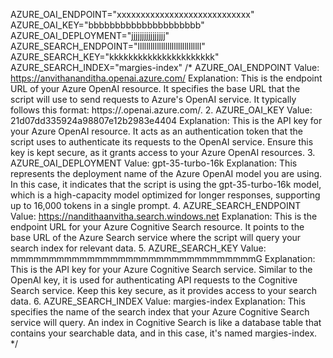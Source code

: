 AZURE_OAI_ENDPOINT="xxxxxxxxxxxxxxxxxxxxxxxxxxxx"
AZURE_OAI_KEY="bbbbbbbbbbbbbbbbbbbbb"
AZURE_OAI_DEPLOYMENT="jjjjjjjjjjjjjjjj"
AZURE_SEARCH_ENDPOINT="llllllllllllllllllllllllllllll"
AZURE_SEARCH_KEY="kkkkkkkkkkkkkkkkkkkkkk"
AZURE_SEARCH_INDEX="margies-index"
/*
AZURE_OAI_ENDPOINT
Value: https://anvithananditha.openai.azure.com/
Explanation: This is the endpoint URL of your Azure OpenAI resource. It specifies the base URL that the script will use to send requests to Azure's OpenAI service. It typically follows this format: https://<resource-name>.openai.azure.com/.
2. AZURE_OAI_KEY
Value: 21d07dd335924a98807e12b2983e4404
Explanation: This is the API key for your Azure OpenAI resource. It acts as an authentication token that the script uses to authenticate its requests to the OpenAI service. Ensure this key is kept secure, as it grants access to your Azure OpenAI resources.
3. AZURE_OAI_DEPLOYMENT
Value: gpt-35-turbo-16k
Explanation: This represents the deployment name of the Azure OpenAI model you are using. In this case, it indicates that the script is using the gpt-35-turbo-16k model, which is a high-capacity model optimized for longer responses, supporting up to 16,000 tokens in a single prompt.
4. AZURE_SEARCH_ENDPOINT
Value: https://nandithaanvitha.search.windows.net
Explanation: This is the endpoint URL for your Azure Cognitive Search resource. It points to the base URL of the Azure Search service where the script will query your search index for relevant data.
5. AZURE_SEARCH_KEY
Value: mmmmmmmmmmmmmmmmmmmmmmmmmmmmmmmmG
Explanation: This is the API key for your Azure Cognitive Search service. Similar to the OpenAI key, it is used for authenticating API requests to the Cognitive Search service. Keep this key secure, as it provides access to your search data.
6. AZURE_SEARCH_INDEX
Value: margies-index
Explanation: This specifies the name of the search index that your Azure Cognitive Search service will query. An index in Cognitive Search is like a database table that contains your searchable data, and in this case, it's named margies-index.
*/
